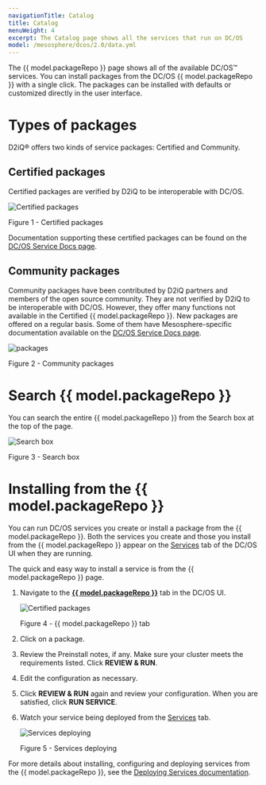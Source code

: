 ```yaml
---
navigationTitle: Catalog
title: Catalog
menuWeight: 4
excerpt: The Catalog page shows all the services that run on DC/OS
model: /mesosphere/dcos/2.0/data.yml
---
```


The {{ model.packageRepo }} page shows all of the available DC/OS&trade; services. You can install packages from the DC/OS {{ model.packageRepo }} with a single click. The packages can be installed with defaults or customized directly in the user interface.

# Types of packages

D2iQ&reg; offers two kinds of service packages: Certified and Community.

## Certified packages

Certified packages are verified by D2iQ to be interoperable with DC/OS. 

![Certified packages](/mesosphere/dcos/2.0/img/GUI-Catalog-Certified-Services-1_14.png)

Figure 1 - Certified packages


Documentation supporting these certified packages can be found on the [DC/OS Service Docs page](/mesosphere/dcos/services/).

## Community packages

Community packages have been contributed by D2iQ partners and members of the open source community. They are not verified by D2iQ to be interoperable with DC/OS. However, they offer many functions not available in the Certified {{ model.packageRepo }}. New packages are offered on a regular basis. Some of them have Mesosphere-specific documentation available on the [DC/OS Service Docs page](/mesosphere/dcos/services/).

![packages](/mesosphere/dcos/2.0/img/GUI-Catalog-Community-Packages-1_14.png)

Figure 2 - Community packages

# Search {{ model.packageRepo }}

You can search the entire {{ model.packageRepo }} from the Search box at the top of the page.

![Search box](/mesosphere/dcos/2.0/img/GUI-Catalog-Search-1_14.png)

Figure 3 - Search box

# Installing from the {{ model.packageRepo }}

You can run DC/OS services you create or install a package from the {{ model.packageRepo }}. Both the services you create and those you install from the {{ model.packageRepo }} appear on the [Services](/mesosphere/dcos/2.0/gui/services/) tab of the DC/OS UI when they are running.

The quick and easy way to install a service is from the {{ model.packageRepo }} page. 

1.  Navigate to the [**{{ model.packageRepo }}**](/mesosphere/dcos/2.0/gui/catalog/) tab in the DC/OS UI.

    ![Certified packages](/mesosphere/dcos/2.0/img/GUI-Catalog-Certified-Services-1_14.png)

    Figure 4 - {{ model.packageRepo }} tab

1. Click on a package.
    
1. Review the Preinstall notes, if any. Make sure your cluster meets the requirements listed. Click **REVIEW & RUN**.
    
1. Edit the configuration as necessary. 

1. Click **REVIEW & RUN** again and review your configuration. When you are satisfied, click **RUN SERVICE**.

1. Watch your service being deployed from the [Services](/mesosphere/dcos/2.0/gui/services/) tab.

    ![Services deploying](/mesosphere/dcos/2.0/img/GUI-Services-Running_Services_View-1_12.png)

    Figure 5 - Services deploying

For more details about installing, configuring and deploying services from the {{ model.packageRepo }}, see the [Deploying Services documentation](/mesosphere/dcos/2.0/deploying-services/#dcos-services). 

